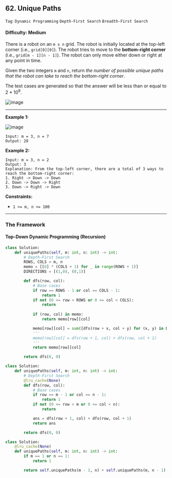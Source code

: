 ## 62. Unique Paths

```Tag```: ```Dynamic Programming``` ```Depth-First Search``` ```Breadth-First Search```

#### Difficulty: Medium

There is a robot on an ```m x n``` grid. The robot is initially located at the top-left corner (i.e., ```grid[0][0]```). The robot tries to move to the __bottom-right corner__ (i.e., ```grid[m - 1][n - 1]```). The robot can only move either down or right at any point in time.

Given the two integers ```m``` and ```n```, return _the number of possible unique paths that the robot can take to reach the bottom-right corner_.

The test cases are generated so that the answer will be less than or equal to 2 * 10<sup>9</sup>.

![image](https://user-images.githubusercontent.com/35042430/220459483-c70c9e13-d1dd-4add-99d8-ee4a22f0272b.png)

---

__Example 1:__

![image](https://assets.leetcode.com/uploads/2018/10/22/robot_maze.png)
```
Input: m = 3, n = 7
Output: 28
```

__Example 2:__
```
Input: m = 3, n = 2
Output: 3
Explanation: From the top-left corner, there are a total of 3 ways to reach the bottom-right corner:
1. Right -> Down -> Down
2. Down -> Down -> Right
3. Down -> Right -> Down
```

__Constraints:__

- ```1 <= m, n <= 100```

---

### The Framework

#### Top-Down Dynamic Programming (Recursion)

```Python
class Solution:
    def uniquePaths(self, m: int, n: int) -> int:
        # Depth-First Search
        ROWS, COLS = m, n
        memo = [[0] * (COLS + 1) for _ in range(ROWS + 1)]
        DIRECTIONS = [(1,0), (0,1)]

        def dfs(row, col):
            # Base cases
            if row == ROWS - 1 or col == COLS - 1:
                return 1
            if not (0 <= row < ROWS or 0 <= col < COLS):
                return
             
            if (row, col) in memo:
                return memo[row][col]

            memo[row][col] = sum([dfs(row + x, col + y) for (x, y) in DIRECTIONS])
            '''
            memo[row][col] = dfs(row + 1, col) + dfs(row, col + 1)
            '''
            return memo[row][col]

        return dfs(0, 0)
```

```Python
class Solution:
    def uniquePaths(self, m: int, n: int) -> int:
        # Depth-First Search
        @lru_cache(None)
        def dfs(row, col):
            # Base cases
            if row == m - 1 or col == n - 1:
                return 1
            if not (0 <= row < m or 0 <= col < n):
                return

            ans = dfs(row + 1, col) + dfs(row, col + 1)
            return ans

        return dfs(0, 0)
```

```Python
class Solution:
    @lru_cache(None)
    def uniquePaths(self, m: int, n: int) -> int:
        if m == 1 or n == 1:
            return 1

        return self.uniquePaths(m - 1, n) + self.uniquePaths(m, n - 1)
```
